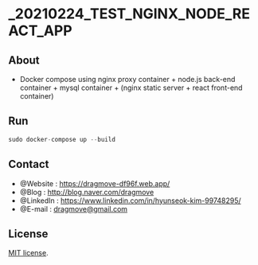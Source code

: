 # _20210224_TEST_NGINX_NODE_REACT_APP

## About

- Docker compose using nginx proxy container + node.js back-end container + mysql container + (nginx static server + react front-end container)

## Run

```javascript
sudo docker-compose up --build
```

## Contact

- @Website : https://dragmove-df96f.web.app/
- @Blog : http://blog.naver.com/dragmove
- @LinkedIn : https://www.linkedin.com/in/hyunseok-kim-99748295/
- @E-mail : dragmove@gmail.com

## License

[MIT license](http://danro.mit-license.org/).
